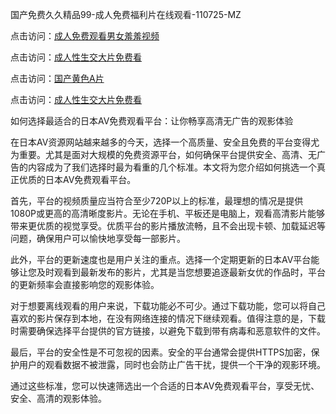国产免费久久精品99-成人免费福利片在线观看-110725-MZ  

点击访问：<a href="https://heiliaoxwd5i8.pages.dev">成人免费观看男女羞羞视频</a>  

点击访问：<a href="https://heiliaowzu4ur.pages.dev">成人性生交大片免费看</a>  

点击访问：<a href="https://heiliao2dmwwy.pages.dev">国产黄色A片</a>  

点击访问：<a href="https://heiliaoxqkkct.pages.dev">成人性生交大片免费看</a>  

如何选择最适合的日本AV免费观看平台：让你畅享高清无广告的观影体验  

在日本AV资源网站越来越多的今天，选择一个高质量、安全且免费的平台变得尤为重要。尤其是面对大规模的免费资源平台，如何确保平台提供安全、高清、无广告的内容成为了我们选择时最为看重的几个标准。本文将为您介绍如何挑选一个真正优质的日本AV免费观看平台。

首先，平台的视频质量应当符合至少720P以上的标准，最理想的情况是提供1080P或更高的高清晰度影片。无论在手机、平板还是电脑上，观看高清影片能够带来更优质的视觉享受。优质平台的影片播放流畅，且不会出现卡顿、加载延迟等问题，确保用户可以愉快地享受每一部影片。

此外，平台的更新速度也是用户关注的重点。选择一个定期更新的日本AV平台能够让您及时观看到最新发布的影片，尤其是当您想要追逐最新女优的作品时，平台的更新频率会直接影响您的观影体验。

对于想要离线观看的用户来说，下载功能必不可少。通过下载功能，您可以将自己喜欢的影片保存到本地，在没有网络连接的情况下继续观看。值得注意的是，下载时需要确保选择平台提供的官方链接，以避免下载到带有病毒和恶意软件的文件。

最后，平台的安全性是不可忽视的因素。安全的平台通常会提供HTTPS加密，保护用户的观看数据不被泄露，同时也会防止广告干扰，提供一个干净的观影环境。

通过这些标准，您可以快速筛选出一个合适的日本AV免费观看平台，享受无忧、安全、高清的观影体验。

<span style="display:none;">[Canonical link]( https://github.com/gmz20250711/rbriben9)</span>

